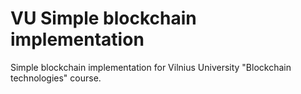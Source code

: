 # VU Simple blockchain implementation

Simple blockchain implementation for Vilnius University "Blockchain technologies" course.